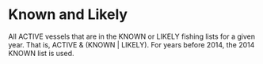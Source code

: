 # Known and Likely

All ACTIVE vessels that are in the KNOWN or LIKELY fishing lists for a given 
year.  That is, ACTIVE & (KNOWN | LIKELY). For years before 2014, the 2014
KNOWN list is used.